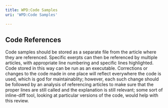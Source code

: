 ```yaml
---
title: WPD:Code Samples
uri: 'WPD:Code Samples'

---
```

## <span>Code References</span>

Code samples should be stored as a separate file from the article where they are referenced. Specific exerpts can then be referenced by multiple articles, with appropriate line numbering and specific lines highlighted. Code stored in this way can be run as an executable. Corrections or changes to the code made in one place will reflect everywhere the code is used, which is god for maintainablity; however, each such change should be followed by an analysis of referencing articles to make sure that the proper lines are still called and the explanation is still relevant; some sort of inline-diff tool, looking at particular versions of the code, would help with this review.